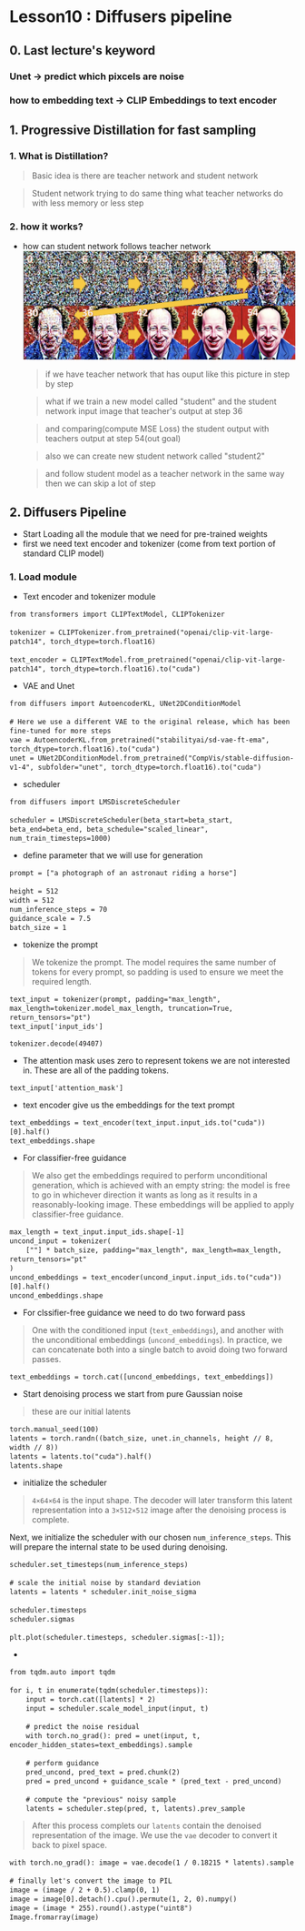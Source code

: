 # Lesson10 : Diffusers pipeline 

## 0. Last lecture's keyword 

### Unet -> predict which pixcels are noise 
### how to embedding text -> CLIP Embeddings to text encoder 

## 1. Progressive Distillation for fast sampling 

### 1. What is Distillation? 
> Basic idea is there are teacher network and student network 

> Student network trying to do same thing what teacher networks do with less memory or less step 

### 2. how it works? 

- how can student network follows teacher network 
![Alt text](image.png)
    > if we have teacher network that has ouput like this picture in step by step 

    > what if we train a new model called "student" and the student network input image that teacher's output at step 36 

    > and comparing(compute MSE Loss) the student output with teachers output at step 54(out goal) 

    > also we can create new student network called "student2" 

    > and follow student model as a teacher network in the same way then we can skip a lot of step 

## 2. Diffusers Pipeline 

- Start Loading all the module that we need for pre-trained weights
- first we need text encoder and tokenizer (come from text portion of standard CLIP model)

### 1. Load module 
- Text encoder and tokenizer module 
```
from transformers import CLIPTextModel, CLIPTokenizer

tokenizer = CLIPTokenizer.from_pretrained("openai/clip-vit-large-patch14", torch_dtype=torch.float16)

text_encoder = CLIPTextModel.from_pretrained("openai/clip-vit-large-patch14", torch_dtype=torch.float16).to("cuda")
```
- VAE and Unet 

```
from diffusers import AutoencoderKL, UNet2DConditionModel

# Here we use a different VAE to the original release, which has been fine-tuned for more steps
vae = AutoencoderKL.from_pretrained("stabilityai/sd-vae-ft-ema", torch_dtype=torch.float16).to("cuda")
unet = UNet2DConditionModel.from_pretrained("CompVis/stable-diffusion-v1-4", subfolder="unet", torch_dtype=torch.float16).to("cuda")
```
- scheduler 
```
from diffusers import LMSDiscreteScheduler

scheduler = LMSDiscreteScheduler(beta_start=beta_start, beta_end=beta_end, beta_schedule="scaled_linear", num_train_timesteps=1000)
```

- define parameter that we will use for generation 
```
prompt = ["a photograph of an astronaut riding a horse"]

height = 512
width = 512
num_inference_steps = 70
guidance_scale = 7.5
batch_size = 1
```

- tokenize the prompt
> We tokenize the prompt. The model requires the same number of tokens for every prompt, so padding is used to ensure we meet the required length.
```
text_input = tokenizer(prompt, padding="max_length", max_length=tokenizer.model_max_length, truncation=True, return_tensors="pt")
text_input['input_ids']
```

```
tokenizer.decode(49407)
```

- The attention mask uses zero to represent tokens we are not interested in. These are all of the padding tokens.
```
text_input['attention_mask']
```

- text encoder give us the embeddings for the text prompt
```
text_embeddings = text_encoder(text_input.input_ids.to("cuda"))[0].half()
text_embeddings.shape
```

- For classifier-free guidance 
> We also get the embeddings required to perform unconditional generation, which is achieved with an empty string: the model is free to go in whichever direction it wants as long as it results in a reasonably-looking image. These embeddings will be applied to apply classifier-free guidance.
```
max_length = text_input.input_ids.shape[-1]
uncond_input = tokenizer(
    [""] * batch_size, padding="max_length", max_length=max_length, return_tensors="pt"
)
uncond_embeddings = text_encoder(uncond_input.input_ids.to("cuda"))[0].half()
uncond_embeddings.shape
```

- For clssifier-free guidance we need to do two forward pass 
> One with the conditioned input (`text_embeddings`), and another with the unconditional embeddings (`uncond_embeddings`). In practice, we can concatenate both into a single batch to avoid doing two forward passes.
```
text_embeddings = torch.cat([uncond_embeddings, text_embeddings])

```

- Start denoising process we start from pure Gaussian noise 
> these are our initial latents
```
torch.manual_seed(100)
latents = torch.randn((batch_size, unet.in_channels, height // 8, width // 8))
latents = latents.to("cuda").half()
latents.shape
```
- initialize the scheduler
> `4×64×64` is the input shape. The decoder will later transform this latent representation into a `3×512×512` image after the denoising process is complete.

Next, we initialize the scheduler with our chosen `num_inference_steps`. This will prepare the internal state to be used during denoising.

```
scheduler.set_timesteps(num_inference_steps)

# scale the initial noise by standard deviation 
latents = latents * scheduler.init_noise_sigma

scheduler.timesteps
scheduler.sigmas

plt.plot(scheduler.timesteps, scheduler.sigmas[:-1]);
```

- 
```
from tqdm.auto import tqdm

for i, t in enumerate(tqdm(scheduler.timesteps)):
    input = torch.cat([latents] * 2)
    input = scheduler.scale_model_input(input, t)

    # predict the noise residual
    with torch.no_grad(): pred = unet(input, t, encoder_hidden_states=text_embeddings).sample

    # perform guidance
    pred_uncond, pred_text = pred.chunk(2)
    pred = pred_uncond + guidance_scale * (pred_text - pred_uncond)

    # compute the "previous" noisy sample
    latents = scheduler.step(pred, t, latents).prev_sample
```
> After this process complets our `latents` contain the denoised representation of the image. We use the `vae` decoder to convert it back to pixel space.

```
with torch.no_grad(): image = vae.decode(1 / 0.18215 * latents).sample

# finally let's convert the image to PIL 
image = (image / 2 + 0.5).clamp(0, 1)
image = image[0].detach().cpu().permute(1, 2, 0).numpy()
image = (image * 255).round().astype("uint8")
Image.fromarray(image)

```